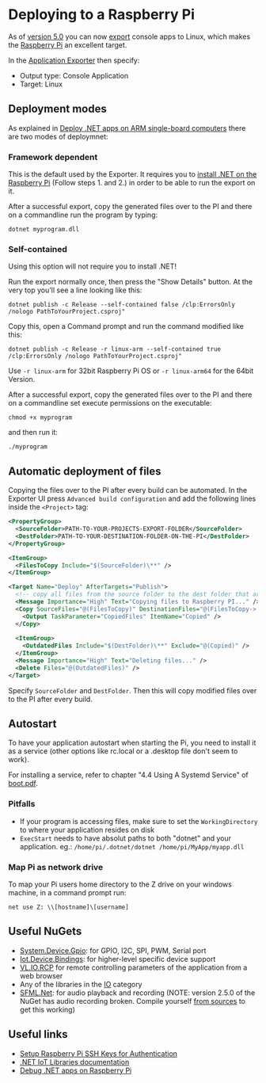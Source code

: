 # Deploying to a Raspberry Pi

As of [version 5.0](../../changelog/5.x.md) you can now [export](../hde/exporting.md) console apps to Linux, which makes the [Raspberry Pi](https://www.raspberrypi.com/) an excellent target. 

In the [Application Exporter](../hde/exporting.md) then specify:
- Output type: Console Application
- Target: Linux

## Deployment modes
As explained in [Deploy .NET apps on ARM single-board computers](https://learn.microsoft.com/en-us/dotnet/iot/deployment#deploying-a-framework-dependent-app) there are two modes of deploymnet:

### Framework dependent
This is the default used by the Exporter. It requires you to [install .NET on the Raspberry Pi](https://learn.microsoft.com/en-us/dotnet/iot/deployment#deploying-a-framework-dependent-app) (Follow steps 1. and 2.) in order to be able to run the export on it. 

After a successful export, copy the generated files over to the PI and there on a commandline run the program by typing:

``dotnet myprogram.dll``

### Self-contained
Using this option will not require you to install .NET!

Run the export normally once, then press the "Show Details" button. At the very top you'll see a line looking like this:

``dotnet publish -c Release --self-contained false /clp:ErrorsOnly /nologo PathToYourProject.csproj"``

Copy this, open a Command prompt and run the command modified like this:

``dotnet publish -c Release -r linux-arm --self-contained true /clp:ErrorsOnly /nologo PathToYourProject.csproj"``

Use ``-r linux-arm`` for 32bit Raspberry Pi OS or ``-r linux-arm64`` for the 64bit Version.

After a successful export, copy the generated files over to the PI and there on a commandline set execute permissions on the executable:

``chmod +x myprogram``

and then run it:

``./myprogram``

## Automatic deployment of files
Copying the files over to the PI after every build can be automated. In the Exporter UI press ``Advanced build configuration`` and add the following lines inside the ``<Project>`` tag: 

```xml
<PropertyGroup>    
  <SourceFolder>PATH-TO-YOUR-PROJECTS-EXPORT-FOLDER</SourceFolder>
  <DestFolder>PATH-TO-YOUR-DESTINATION-FOLDER-ON-THE-PI</DestFolder>
</PropertyGroup>

<ItemGroup>
  <FilesToCopy Include="$(SourceFolder)\**" />
</ItemGroup>

<Target Name="Deploy" AfterTargets="Publish">
  <!-- copy all files from the source folder to the dest folder that are newer or don't exist in the dest folder -->
  <Message Importance="High" Text="Copying files to Raspberry PI..." />
  <Copy SourceFiles="@(FilesToCopy)" DestinationFiles="@(FilesToCopy->'$(DestFolder)\%(RecursiveDir)%(Filename)%(Extension)')" SkipUnchangedFiles="True">
    <Output TaskParameter="CopiedFiles" ItemName="Copied" />
  </Copy>
    
  <ItemGroup>
    <OutdatedFiles Include="$(DestFolder)\**" Exclude="@(Copied)" />
  </ItemGroup>
  <Message Importance="High" Text="Deleting files..." />
  <Delete Files="@(OutdatedFiles)" />
</Target>
```

Specify ``SourceFolder`` and ``DestFolder``. Then this will copy modified files over to the PI after every build.

## Autostart
To have your application autostart when starting the Pi, you need to install it as a service (other options like rc.local or a .desktop file don't seem to work).

For installing a service, refer to chapter "4.4 Using A Systemd Service" of [boot.pdf](https://github.com/thagrol/Guides/blob/main/boot.pdf).

### Pitfalls
- If your program is accessing files, make sure to set the ``WorkingDirectory`` to where your application resides on disk
- ``ExecStart`` needs to have absolut paths to both "dotnet" and your application. eg.: ``/home/pi/.dotnet/dotnet /home/pi/MyApp/myapp.dll`` 

### Map Pi as network drive
To map your Pi users home directory to the Z drive on your windows machine, in a command prompt run:  

``net use Z: \\[hostname]\[username]``

## Useful NuGets
- [System.Device.Gpio](https://www.nuget.org/packages/System.Device.Gpio): for GPIO, I2C, SPI, PWM, Serial port
- [Iot.Device.Bindings](https://www.nuget.org/packages/Iot.Device.Bindings): for higher-level specific device support
- [VL.IO.RCP](https://www.nuget.org/packages/VL.IO.RCP) for remote controlling parameters of the application from a web browser
- Any of the libraries in the [IO](../libraries/io.md) category
- [SFML.Net](https://www.nuget.org/packages/SFML.Net): for audio playback and recording (NOTE: version 2.5.0 of the NuGet has audio recording broken. Compile yourself [from sources](https://github.com/SFML/SFML.Net) to get this working)

## Useful links
- [Setup Raspberry Pi SSH Keys for Authentication](https://pimylifeup.com/raspberry-pi-ssh-keys/)
- [.NET IoT Libraries documentation](https://learn.microsoft.com/en-us/dotnet/iot/)
- [Debug .NET apps on Raspberry Pi](https://learn.microsoft.com/en-us/dotnet/iot/debugging?source=recommendations)
